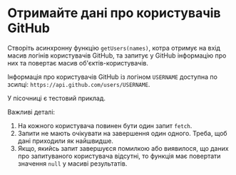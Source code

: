 # Отримайте дані про користувачів GitHub

Створіть асинхронну функцію `getUsers(names)`, котра отримує на вхід масив логінів користувачів GitHub, та запитує у GitHub інформацію про них та повертає масив об'єктів-користувачів.

Інформація про користувачів GitHub із логіном `USERNAME` доступна по зсилці: `https://api.github.com/users/USERNAME`.

У пісочниці є тестовий приклад.

Важливі деталі:

1. На кожного користувача повинен бути один запит `fetch`.
2. Запити не мають очікувати на завершення один одного. Треба, щоб дані приходили як найшвидше.
3. Якщо, якийсь запит завершуєся помилкою або виявилося, що даних про запитуваного користувача відсутні, то функція має повертати значення `null` у масиві результатів.
